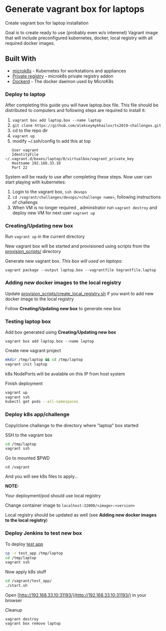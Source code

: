 # Generate vagrant box for laptops

Create vagrant box for laptop installation

Goal is to create ready to use (probably even w/o interenet) Vagrant image that will include preconfigured kubernetes, docker, local registry with all required docker images.

## Built With

* [microk8s](https://microk8s.io/) - Kubernetes for workstations and appliances
* [Private registry](https://microk8s.io/docs/registry) - microk8s private registry addon
* [Dockerd](https://microk8s.io/docs/dockerd) - The docker daemon used by MicroK8s

### Deploy to laptop

After completing this guide you will have laptop.box file.
This file should be distributed to computers and following steps are required to install it:

1. `vagrant box add laptop.box --name laptop`
2. `git clone https://github.com/alekseymykhailov/ts2019-challenges.git` 
3. cd to the repo dir
3. `vagrant up`
4. modify ~/.ssh/config to add this at top
```Host devops
   User vagrant
   IdentityFile ~/.vagrant.d/boxes/laptop/0/virtualbox/vagrant_private_key
   Hostname 192.168.33.10
   Port 22
```

System will be ready to use after completing these steps. Now user can start playing with kubernetes:

1. Login to the vagrant box, `ssh devops` 
2. `cd /vagrant/challanges/devops/<challenge name>`, following instructions of challengs
3. When VM is no longer required , adminstrator run `vagrant destroy` and deploy new VM for next user `vagrant up`

### Creating/Updating new box

Run `vagrant up` in the current directory

New vagrant box will be started and provisioned using scripts from the [provision\_scripts/](provision_scripts/) directory

Generate new vagrant box. *This box will used on laptops*:

`vagrant package --output laptop.box --vagrantfile Vagrantfile.laptop`

### Adding new docker images to the local registry

Update [provision\_scripts/create\_local\_registry.sh](provision_scripts/create_local_registry.sh)  if you want to add new docker image to the local registry 

Follow **Creating/Updating new box** to generate new box

### Testing laptop box

Add box generated using  **Creating/Updating new box**

`vagrant box add laptop.box --name laptop`

Create new vagrant project
```bash
mkdir /tmp/laptop && cd /tmp/laptop
vagrant init laptop
```

k8s NodePorts will be avalable on this IP from host system

Finish deployment

```bash
vagrant up
vagrant ssh
kubectl get pods --all-namespaces
```

### Deploy k8s app/challenge

Copy/clone challange to the directory where "laptop" box started

SSH to the vagrant box

```bash
cd /tmp/laptop
vagrant ssh
```

Go to mounted $PWD

`cd /vagrant`

And you will see k8s files to apply...

**NOTE:**

Your deployment/pod should use local registry

Change container image to `localhost:32000/<image>:<version>`

Local registry should be updated as well (see **Adding new docker images to the local registry**) 

### Deploy Jenkins to test new box

To deploy [test app](test_app) 

```bash
cp -r test_app /tmp/laptop
cd /tmp/laptop
vagrant ssh
```

Now apply k8s stuff

```bash
cd /vagrant/test_app/
./start.sh
```

Open [http://192.168.33.10:31193/](http://192.168.33.10:31193/) in your browser

Cleanup
```
vagrant destroy
vagrant box remove laptop
```
